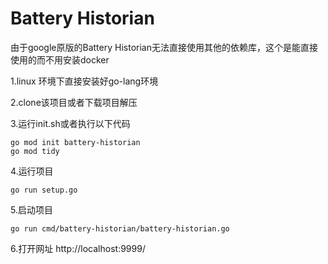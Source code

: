 # Battery Historian
由于google原版的Battery Historian无法直接使用其他的依赖库，这个是能直接使用的而不用安装docker


1.linux 环境下直接安装好go-lang环境

2.clone该项目或者下载项目解压

3.运行init.sh或者执行以下代码

    go mod init battery-historian
    go mod tidy
   

 4.运行项目
    
    go run setup.go
    
5.启动项目

    go run cmd/battery-historian/battery-historian.go

6.打开网址 http://localhost:9999/
